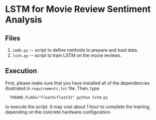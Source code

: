LSTM for Movie Review Sentiment Analysis
==================================================


## Files

1. `imdb.py` -- script to define methods to prepare and load data.
2. `lstm.py` -- script to train LSTM on the movie reviews.


## Execution
First, please make sure that you have installed all of the dependencies illustrated in
`requirements.txt` file. Then, type

```
  THEANO_FLAGS="floatX=float32" python lstm.py
```

to execute the script. It may cost about 1 hour to complete the training, depending on
the concrete hardware configuration.
